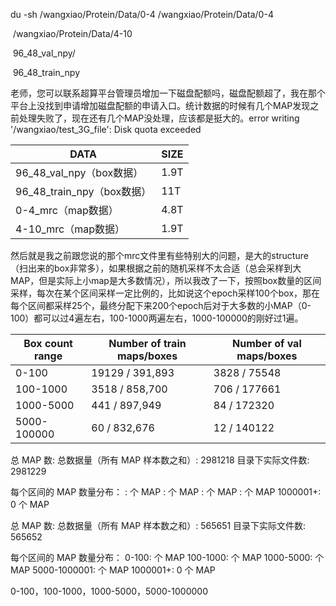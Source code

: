 du -sh /wangxiao/Protein/Data/0-4
    /wangxiao/Protein/Data/0-4

​    /wangxiao/Protein/Data/4-10



​    96_48_val_npy/

​     96_48_train_npy



老师，您可以联系超算平台管理员增加一下磁盘配额吗，磁盘配额超了，我在那个平台上没找到申请增加磁盘配额的申请入口。统计数据的时候有几个MAP发现之前处理失败了，现在还有几个MAP没处理，应该都是挺大的。error writing '/wangxiao/test_3G_file': Disk quota exceeded

| DATA                       | SIZE |
| -------------------------- | ---- |
| 96_48_val_npy（box数据）   | 1.9T |
| 96_48_train_npy（box数据） | 11T  |
| 0-4_mrc（map数据）         | 4.8T |
| 4-10_mrc（map数据）        | 1.9T |



然后就是我之前跟您说的那个mrc文件里有些特别大的问题，是大的structure（扫出来的box非常多），如果根据之前的随机采样不太合适（总会采样到大MAP，但是实际上小map是大多数情况），所以我改了一下，按照box数量的区间采样，每次在某个区间采样一定比例的，比如说这个epoch采样100个box，那在每个区间都采样25个，最终分配下来200个epoch后对于大多数的小MAP（0-100）都可以过4遍左右，100-1000两遍左右，1000-100000的刚好过1遍。

| Box count range | Number of  train maps/boxes | Number of  val maps/boxes |
| --------------- | --------------------------- | ------------------------- |
| 0-100           | 19129 / 391,893             | 3828 / 75548              |
| 100-1000        | 3518  /  858,700            | 706  /  177661            |
| 1000-5000       | 441    /  897,949           | 84    /  172320           |
| 5000-100000     | 60      /  832,676          | 12    /  140122           |

总 MAP 数: 
总数据量（所有 MAP 样本数之和）: 2981218
目录下实际文件数: 2981229

每个区间的 MAP 数量分布：
: 个 MAP
: 个 MAP
: 个 MAP
: 个 MAP
1000001+: 0 个 MAP



总 MAP 数: 
总数据量（所有 MAP 样本数之和）: 565651
目录下实际文件数: 565652

每个区间的 MAP 数量分布：
0-100:  个 MAP
100-1000: 个 MAP
1000-5000: 个 MAP
5000-1000001: 个 MAP
1000001+: 0 个 MAP

0-100，100-1000，1000-5000，5000-1000000
